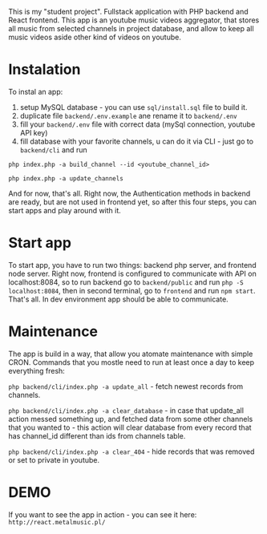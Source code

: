 This is my "student project". Fullstack application with PHP backend and React frontend. This app is an youtube music videos aggregator, that stores all music from selected channels in project database, and allow to keep all music videos aside other kind of videos on youtube.

# Instalation

To instal an app:

1. setup MySQL database - you can use `sql/install.sql` file to build it.
2. duplicate file `backend/.env.example` ane rename it to `backend/.env`
3. fill your `backend/.env` file with correct data (mySql connection, youtube API key)
4. fill database with your favorite channels, u can do it via CLI - just go to `backend/cli` and run

`php index.php -a build_channel --id <youtube_channel_id>`

`php index.php -a update_channels`

And for now, that's all. Right now, the Authentication methods in backend are ready, but are not used in frontend yet, so after this four steps, you can start apps and play around with it.

# Start app

To start app, you have to run two things: backend php server, and frontend node server. Right now, frontend is configured to communicate with API on localhost:8084, so to run backend go to `backend/public` and run `php -S localhost:8084`, then in second terminal, go to `frontend` and run `npm start`. That's all. In dev environment app should be able to communicate.

# Maintenance

The app is build in a way, that allow you atomate maintenance with simple CRON. Commands that you mostle need to run at least once a day to keep everything fresh:

`php backend/cli/index.php -a update_all` - fetch newest records from channels.

`php backend/cli/index.php -a clear_database` - in case that update_all action messed something up, and fetched data from some other channels that you wanted to - this action will clear database from every record that has channel_id different than ids from channels table.

`php backend/cli/index.php -a clear_404` - hide records that was removed or set to private in youtube.

# DEMO

If you want to see the app in action - you can see it here: `http://react.metalmusic.pl/`

